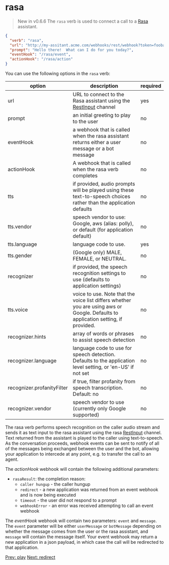 # rasa
> New in v0.6.6
The `rasa` verb is used to connect a call to a [Rasa](https://rasa.com/) assistant.

```json
{
  "verb": "rasa",
  "url": "http://my-assitant.acme.com/webhooks/rest/webhook?token=foobarbazzle",
  "prompt": "Hello there!  What can I do for you today?",
  "eventHook": "/rasa/event",
  "actionHook": "/rasa/action"
}
```

You can use the following options in the `rasa` verb:

| option        | description | required  |
| ------------- |-------------| -----|
| url | URL to connect to the Rasa assistant using the [RestInput](https://rasa.com/docs/rasa/connectors/your-own-website) channel | yes |
| prompt | an initial greeting to play to the user | no |
| eventHook | a webhook that is called when the rasa assistant returns either a user message or a bot message | no |
| actionHook | A webhook that is called when the rasa verb completes | no |
| tts | if provided, audio prompts will be played using these text-to-speech choices rather than the application defaults | no |
| tts.vendor | speech vendor to use: Google, aws (alias: polly), or default (for application default) | no |
| tts.language | language code to use.  | yes |
| tts.gender | (Google only) MALE, FEMALE, or NEUTRAL.  | no |
| recognizer | if provided, the speech recognition settings to use (defaults to application settings) | no |
| tts.voice | voice to use.  Note that the voice list differs whether you are using aws or Google. Defaults to application setting, if provided. | no |
| recognizer.hints | array of words or phrases to assist speech detection | no |
| recognizer.language | language code to use for speech detection.  Defaults to the application level setting, or 'en-US' if not set | no |
| recognizer.profanityFilter | if true, filter profanity from speech transcription.  Default:  no| no |
| recognizer.vendor | speech vendor to use (currently only Google supported) | no |

The rasa verb performs speech recognition on the caller audio stream and sends it as text input to the rasa assistant using the rasa [RestInput](https://rasa.com/docs/rasa/connectors/your-own-website) channel.  Text returned from the assistant is played to the caller using text-to-speech.  As the conversation proceeds, webhook events can be sent to notify of all of the messages being exchanged between the user and the bot, allowing your application to intercede at any point, e.g. to transfer the call to an agent.

The *actionHook* webhook will contain the following additional parameters:

- `rasaResult`: the completion reason:
    - `caller hungup` - the caller hungup
    - `redirect` - a new application was returned from an event webhook and is now being executed
    - `timeout` - the user did not respond to a prompt
    - `webhookError` - an error was received attempting to call an event webhook

The *eventHook* webhook will contain two parameters: `event` and `message`.  The `event` parameter will be either `userMessage` or `botMessage` depending on whether the message comes from the user or the rasa assistant, and `message` will contain the message itself.  Your event webhook may return a new application in a json payload, in which case the call will be redirected to that application.

<p class="flex">
<a href="/docs/webhooks/play">Prev: play</a>
<a href="/docs/webhooks/redirect">Next: redirect</a>
</p>
